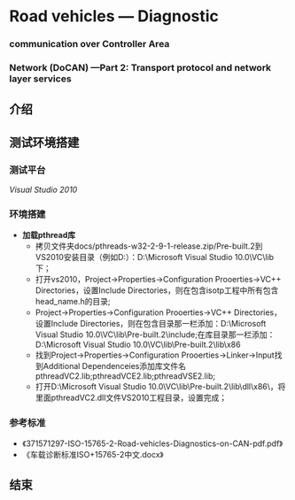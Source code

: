 # **Road vehicles — Diagnostic**
### **communication over Controller Area**
### **Network (DoCAN) —Part 2: Transport protocol and network layer services**

## **介绍**

## **测试环境搭建**
### 测试平台
_Visual Studio 2010_
### 环境搭建
- **加载pthread库**
	- 拷贝文件夹docs/pthreads-w32-2-9-1-release.zip/Pre-built.2到VS2010安装目录（例如D:）：D:\Microsoft Visual Studio 10.0\VC\lib下；
	- 打开vs2010，Project->Properties->Configuration Prooerties->VC++ Directories，设置Include Directories，则在包含isotp工程中所有包含head_name.h的目录;
	- Project->Properties->Configuration Prooerties->VC++ Directories，设置Include Directories，则在包含目录那一栏添加：D:\Microsoft Visual Studio 10.0\VC\lib\Pre-built.2\include;在库目录那一栏添加：D:\Microsoft Visual Studio 10.0\VC\lib\Pre-built.2\lib\x86
	- 找到Project->Properties->Configuration Prooerties->Linker->Input找到Additional Dependenceies添加库文件名pthreadVC2.lib;pthreadVCE2.lib;pthreadVSE2.lib;
	- 打开D:\Microsoft Visual Studio 10.0\VC\lib\Pre-built.2\lib\dll\x86\，将里面pthreadVC2.dll文件VS2010工程目录，设置完成；

### 参考标准
- 《371571297-ISO-15765-2-Road-vehicles-Diagnostics-on-CAN-pdf.pdf》
- 《车载诊断标准ISO+15765-2中文.docx》

## 结束